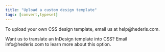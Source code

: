 ```yaml
---
title: "Upload a custom design template"
tags: [convert,typeset]
---
```

 
<html><body><section data-type="chapter" class="hsecchapter" data-hederis-type="hsecchapter" id="custom-design-templates" data-pi-attrs="id: custom-design-templates; data-tags: convert,typeset;" role="doc-chapter" data-tags="convert,typeset" data-author-name=" " data-book-title=" " title="Upload a custom design template"><p class="hblkp" data-hederis-type="hblkp" id="p2kogBniZ">To upload your own CSS design template, email us at help@hederis.com.</p><p class="hblkp" data-hederis-type="hblkp" id="plG4zGdEm">Want us to translate an InDesign template into CSS? Email info@hederis.com to learn more about this option.</p></section></body></html>
